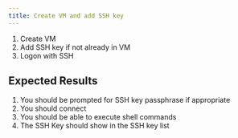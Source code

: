 ```yaml
---
title: Create VM and add SSH key	
---
```

1. Create VM
1. Add SSH key if not already in VM
1. Logon with SSH

## Expected Results
1. You should be prompted for SSH key passphrase if appropriate
1. You should connect
1. You should be able to execute shell commands
1. The SSH Key should show in the SSH key list